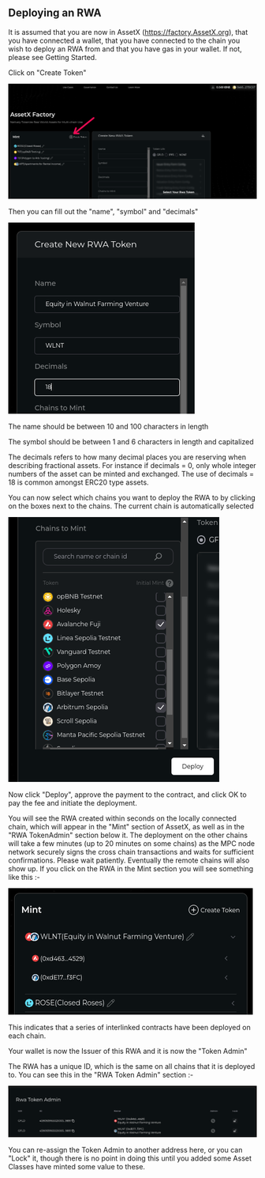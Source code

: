 ## Deploying an RWA

It is assumed that you are now in AssetX (https://factory.AssetX.org), that you have connected a wallet, that you have connected to the chain you wish to deploy an RWA from and that you have gas in your wallet. If not, please see Getting Started.

Click on "Create Token"

<img src="/_media/CreateRWA-1.png"  alt=""/>

Then you can fill out the "name", "symbol" and "decimals"

<img src="/_media/CreateRWA-2.png"  alt=""/>

The name should be between 10 and 100 characters in length

The symbol should be between 1 and 6 characters in length and capitalized

The decimals refers to how many decimal places you are reserving when describing fractional assets. For instance if decimals = 0, only whole integer numbers of the asset can be minted and exchanged. The use of decimals = 18 is common amongst ERC20 type assets.

You can now select which chains you want to deploy the RWA to by clicking on the boxes next to the chains. The current chain is automatically selected

<img src="/_media/CreateRWAChains.png"  alt=""/>

Now click "Deploy", approve the payment to the contract, and click OK to pay the fee and initiate the deployment.

You will see the RWA created within seconds on the locally connected chain, which will appear in the "Mint" section of AssetX, as well as in the "RWA TokenAdmin" section below it. The deployment on the other chains will take a few minutes (up to 20 minutes on some chains) as the MPC node network securely signs the cross chain transactions and waits for sufficient confirmations. Please wait patiently. Eventually the remote chains will also show up. If you click on the RWA in the Mint section you will see something like this :-


<img src="/_media/CreateRWA-3.png"  alt=""/>

This indicates that a series of interlinked contracts have been deployed on each chain. 

Your wallet is now the Issuer of this RWA and it is now the "Token Admin"

The RWA has a unique ID, which is the same on all chains that it is deployed to. You can see this in the "RWA Token Admin" section :-

<img src="/_media/CreateRWA-4.png"  alt=""/>

You can re-assign the Token Admin to another address here, or you can "Lock" it, though there is no point in doing this until you added some Asset Classes have minted some value to these.

